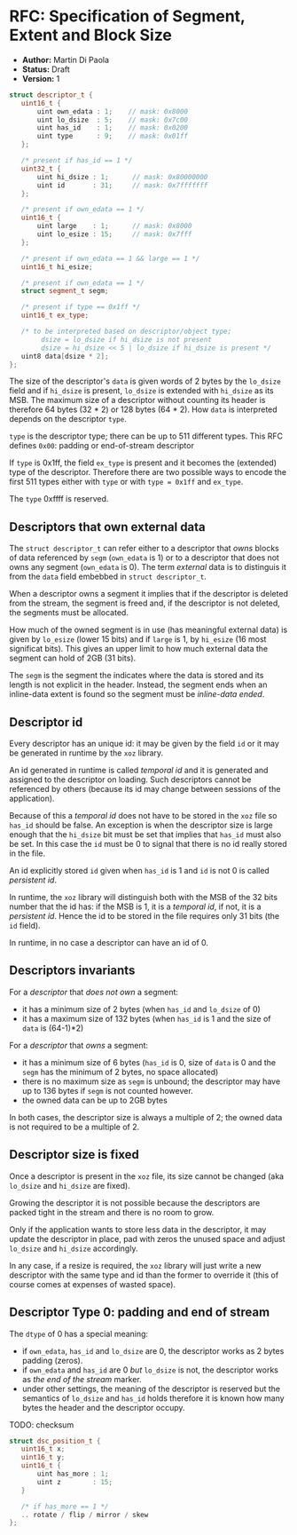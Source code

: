 # RFC: Specification of Segment, Extent and Block Size

 - **Author:** Martin Di Paola
 - **Status:** Draft
 - **Version:** 1


 ```cpp
struct descriptor_t {
    uint16_t {
        uint own_edata : 1;    // mask: 0x8000
        uint lo_dsize  : 5;    // mask: 0x7c00
        uint has_id    : 1;    // mask: 0x0200
        uint type      : 9;    // mask: 0x01ff
    };

    /* present if has_id == 1 */
    uint32_t {
        uint hi_dsize : 1;      // mask: 0x80000000
        uint id       : 31;     // mask: 0x7fffffff
    };

    /* present if own_edata == 1 */
    uint16_t {
        uint large    : 1;      // mask: 0x8000
        uint lo_esize : 15;     // mask: 0x7fff
    };

    /* present if own_edata == 1 && large == 1 */
    uint16_t hi_esize;

    /* present if own_edata == 1 */
    struct segment_t segm;

    /* present if type == 0x1ff */
    uint16_t ex_type;

    /* to be interpreted based on descriptor/object type;
         dsize = lo_dsize if hi_dsize is not present
         dsize = hi_dsize << 5 | lo_dsize if hi_dsize is present */
    uint8 data[dsize * 2];
};
```

The size of the descriptor's `data` is given words of 2 bytes by the `lo_dsize` field
and if `hi_dsize` is present, `lo_dsize` is extended with `hi_dsize` as its MSB.
The maximum size of a descriptor without counting its header
is therefore 64 bytes (32 * 2) or 128 bytes (64 * 2).
How `data` is interpreted depends on the descriptor `type`.

`type` is the descriptor type; there can be up to 511 different types.
This RFC defines `0x00`: padding or end-of-stream descriptor

If `type` is 0x1ff, the field `ex_type` is present and it becomes the
(extended) type of the descriptor. Therefore there are two possible ways to encode
the first 511 types either with `type` or with `type = 0x1ff` and
`ex_type`.

The `type` 0xffff is reserved.

## Descriptors that own external data

The `struct descriptor_t` can refer either to a descriptor
that *owns* blocks of data referenced by `segm` (`own_edata` is 1)
or to a descriptor that does not owns any segment (`own_edata` is 0).
The term *external* data is to distinguis it from the `data` field
embebbed in `struct descriptor_t`.

When a descriptor owns a segment it implies that if the descriptor
is deleted from the stream, the segment is freed and, if the descriptor
is not deleted, the segments must be allocated.

How much of the owned segment is in use (has meaningful external data) is given
by `lo_esize` (lower 15 bits) and if `large` is 1, by `hi_esize` (16
most significat bits). This gives an upper limit to how much external data the
segment can hold of 2GB (31 bits).

The `segm` is the segment the indicates where the data is stored
and its length is not explicit in the header. Instead, the segment ends
when an inline-data extent is found so the segment must be *inline-data ended*.

## Descriptor id

Every descriptor has an unique id: it may be given by the field `id`
or it may be generated in runtime by the `xoz` library.

An id generated in runtime is called *temporal id* and it is generated
and assigned to the descriptor on loading. Such
descriptors cannot be referenced by others (because its id may change
between sessions of the application).

Because of this a *temporal id* does not have to be stored in the `xoz`
file so `has_id` should be false. An exception is when the descriptor
size is large enough that the `hi_dsize` bit must be set that implies
that `has_id` must also be set. In this case the `id` must be 0 to
signal that there is no id really stored in the file.

An id explicitly stored `id` given  when `has_id` is 1 and `id` is not 0
is called *persistent id*.

In runtime, the `xoz` library will distinguish both with the MSB of the
32 bits number that the id has: if the MSB is 1, it is a *temporal id*,
if not, it is a *persistent id*. Hence the id to be stored in the file
requires only 31 bits (the `id` field).

In runtime, in no case a descriptor can have an id of 0.

## Descriptors invariants

For a *descriptor* that *does not own* a segment:

 - it has a minimum size of 2 bytes (when `has_id` and `lo_dsize` of 0)
 - it has a maximum size of 132 bytes (when `has_id` is 1 and the size of `data` is (64-1)*2)

For a *descriptor* that *owns* a segment:

 - it has a minimum size of 6 bytes (`has_id` is 0, size of `data` is 0
     and the `segm` has the minimum of 2 bytes, no space allocated)
 - there is no maximum size as `segm` is unbound; the descriptor may have up to 136 bytes
   if `segm` is not counted however.
 - the owned data can be up to 2GB bytes

In both cases, the descriptor size is always a multiple of 2;
the owned data is not required to be a multiple of 2.

## Descriptor size is fixed

Once a descriptor is present in the `xoz` file, its size cannot be
changed (aka `lo_dsize` and `hi_dsize` are fixed).

Growing the descriptor it is not possible because the descriptors
are packed tight in the stream and there is no room to grow.

Only if the application wants to store less data in the descriptor,
it may update the descriptor in place, pad with zeros the unused space
and adjust `lo_dsize` and `hi_dsize` accordingly.

In any case, if a resize is required, the `xoz` library will just write
a new descriptor with the same type and id than the former
to override it (this of course comes at expenses of wasted space).


## Descriptor Type 0: padding and end of stream

The `dtype` of 0 has a special meaning:

 - if `own_edata`, `has_id` and `lo_dsize` are 0, the descriptor
   works as 2 bytes padding (zeros).
 - if `own_edata` and `has_id` are 0 *but* `lo_dsize` is not, the
   descriptor works as *the end of the stream* marker.
 - under other settings, the meaning of the descriptor is reserved but
   the semantics of `lo_dsize` and `has_id` holds therefore it is
   known how many bytes the header and the descriptor occupy.

TODO: checksum





 ```cpp
struct dsc_position_t {
    uint16_t x;
    uint16_t y;
    uint16_t {
        uint has_more : 1;
        uint z        : 15;
    }

    /* if has_more == 1 */
    .. rotate / flip / mirror / skew
};
```
